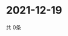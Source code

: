# 2021-12-19
  共 0条

  <!-- BEGIN -->
  <!-- 最后更新时间Sun Dec 19 2021 00:20:53 GMT+0000 (Coordinated Universal Time) -->
  
  <!-- END -->
  
  